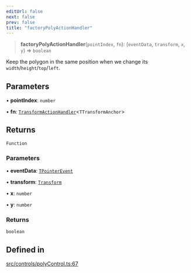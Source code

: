 ```yaml
---
editUrl: false
next: false
prev: false
title: "factoryPolyActionHandler"
---
```


> **factoryPolyActionHandler**(`pointIndex`, `fn`): (`eventData`, `transform`, `x`, `y`) => `boolean`

Keep the polygon in the same position when we change its `width`/`height`/`top`/`left`.

## Parameters

• **pointIndex**: `number`

• **fn**: [`TransformActionHandler`](/api/type-aliases/transformactionhandler/)\<`TTransformAnchor`\>

## Returns

`Function`

### Parameters

• **eventData**: [`TPointerEvent`](/api/type-aliases/tpointerevent/)

• **transform**: [`Transform`](/api/type-aliases/transform/)

• **x**: `number`

• **y**: `number`

### Returns

`boolean`

## Defined in

[src/controls/polyControl.ts:67](https://github.com/fabricjs/fabric.js/blob/v6.0.0-rc4/src/controls/polyControl.ts#L67)

